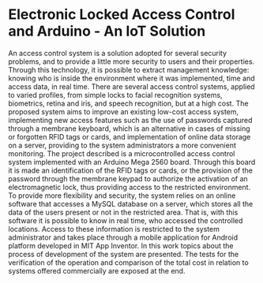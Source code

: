 # Electronic Locked Access Control and Arduino - An IoT Solution
An access control system is a solution adopted for several security problems,
and to provide a little more security to users and their properties. Through this
technology, it is possible to extract management knowledge: knowing who is inside
the environment where it was implemented, time and access data, in real time. There
are several access control systems, applied to varied profiles, from simple locks to
facial recognition systems, biometrics, retina and iris, and speech recognition, but at
a high cost. The proposed system aims to improve an existing low-cost access
system, implementing new access features such as the use of passwords captured
through a membrane keyboard, which is an alternative in cases of missing or
forgotten RFID tags or cards, and implementation of online data storage on a server,
providing to the system administrators a more convenient monitoring. The project
described is a microcontrolled access control system implemented with an Arduino
Mega 2560 board. Through this board it is made an identification of the RFID tags or
cards, or the provision of the password through the membrane keypad to authorize
the activation of an electromagnetic lock, thus providing access to the restricted
environment. To provide more flexibility and security, the system relies on an online
software that accesses a MySQL database on a server, which stores all the data of
the users present or not in the restricted area. That is, with this software it is possible
to know in real time, who accessed the controlled locations. Access to these
information is restricted to the system administrator and takes place through a mobile
application for Android platform developed in MIT App Inventor. In this work topics
about the process of development of the system are presented. The tests for the
verification of the operation and comparison of the total cost in relation to systems
offered commercially are exposed at the end.
